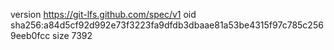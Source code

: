 version https://git-lfs.github.com/spec/v1
oid sha256:a84d5cf92d992e73f3223fa9dfdb3dbaae81a53be4315f97c785c2569eeb0fcc
size 7392
